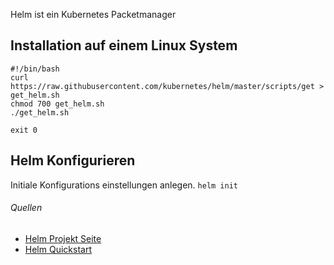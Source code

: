Helm ist ein Kubernetes Packetmanager 


## Installation auf einem Linux System
```
#!/bin/bash
curl https://raw.githubusercontent.com/kubernetes/helm/master/scripts/get > get_helm.sh
chmod 700 get_helm.sh
./get_helm.sh

exit 0 
```


## Helm Konfigurieren

Initiale Konfigurations einstellungen anlegen.
`helm init`


###### Quellen
* [Helm Projekt Seite]()
* [Helm Quickstart](https://github.com/kubernetes/helm/blob/master/docs/quickstart.md)